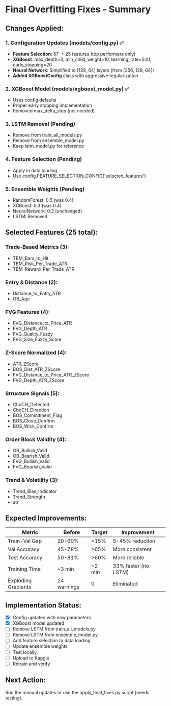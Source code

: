 # Final Overfitting Fixes - Summary

## Changes Applied:

### 1. Configuration Updates (models/config.py) ✅
- **Feature Selection**: 57 → 25 features (top performers only)
- **XGBoost**: max_depth=3, min_child_weight=10, learning_rate=0.01, early_stopping=20
- **Neural Network**: Simplified to [128, 64] layers (from [256, 128, 64])
- **Added XGBoostConfig** class with aggressive regularization

### 2. XGBoost Model (models/xgboost_model.py) ✅
- Uses config defaults
- Proper early stopping implementation
- Removed max_delta_step (not needed)

### 3. LSTM Removal (Pending)
- Remove from train_all_models.py
- Remove from ensemble_model.py
- Keep lstm_model.py for reference

### 4. Feature Selection (Pending)
- Apply in data loading
- Use config.FEATURE_SELECTION_CONFIG['selected_features']

### 5. Ensemble Weights (Pending)
- RandomForest: 0.5 (was 0.4)
- XGBoost: 0.3 (was 0.4)
- NeuralNetwork: 0.2 (unchanged)
- LSTM: Removed

## Selected Features (25 total):

### Trade-Based Metrics (3):
- TBM_Bars_to_Hit
- TBM_Risk_Per_Trade_ATR
- TBM_Reward_Per_Trade_ATR

### Entry & Distance (2):
- Distance_to_Entry_ATR
- OB_Age

### FVG Features (4):
- FVG_Distance_to_Price_ATR
- FVG_Depth_ATR
- FVG_Quality_Fuzzy
- FVG_Size_Fuzzy_Score

### Z-Score Normalized (4):
- ATR_ZScore
- BOS_Dist_ATR_ZScore
- FVG_Distance_to_Price_ATR_ZScore
- FVG_Depth_ATR_ZScore

### Structure Signals (5):
- ChoCH_Detected
- ChoCH_Direction
- BOS_Commitment_Flag
- BOS_Close_Confirm
- BOS_Wick_Confirm

### Order Block Validity (4):
- OB_Bullish_Valid
- OB_Bearish_Valid
- FVG_Bullish_Valid
- FVG_Bearish_Valid

### Trend & Volatility (3):
- Trend_Bias_Indicator
- Trend_Strength
- atr

## Expected Improvements:

| Metric | Before | Target | Improvement |
|--------|--------|--------|-------------|
| Train-Val Gap | 20-60% | <15% | 5-45% reduction |
| Val Accuracy | 45-78% | >65% | More consistent |
| Test Accuracy | 50-81% | >60% | More reliable |
| Training Time | ~3 min | ~2 min | 33% faster (no LSTM) |
| Exploding Gradients | 24 warnings | 0 | Eliminated |

## Implementation Status:

- [x] Config updated with new parameters
- [x] XGBoost model updated
- [ ] Remove LSTM from train_all_models.py
- [ ] Remove LSTM from ensemble_model.py  
- [ ] Add feature selection to data loading
- [ ] Update ensemble weights
- [ ] Test locally
- [ ] Upload to Kaggle
- [ ] Retrain and verify

## Next Action:

Run the manual updates or use the apply_final_fixes.py script (needs testing).
